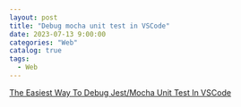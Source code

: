 ```yaml
---
layout: post
title: "Debug mocha unit test in VSCode"
date: 2023-07-13 9:00:00
categories: "Web"
catalog: true
tags:
  - Web
---
```


[The Easiest Way To Debug Jest/Mocha Unit Test In VSCode](https://lowprofilefreedom.medium.com/the-easiest-way-to-debug-jest-mocha-unit-testin-vscode-53ec6159e9c9)
